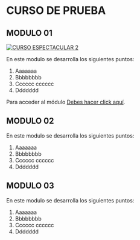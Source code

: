 # CURSO DE PRUEBA

## MODULO 01

[![CURSO ESPECTACULAR 2](http://img.youtube.com/vi/kh5JxW5SuEI/0.jpg)](http://www.youtube.com/watch?v=kh5JxW5SuEI "CURSO ESPECTACULAR 1")


En este modulo se desarrolla los siguientes puntos:

1. Aaaaaaa
2. Bbbbbbbb
3. Cccccc cccccc
4. Ddddddd

Para acceder al módulo [Debes hacer click aquí](/MODULO01).

## MODULO 02


En este modulo se desarrolla los siguientes puntos:

1. Aaaaaaa
2. Bbbbbbbb
3. Cccccc cccccc
4. Ddddddd


## MODULO 03


En este modulo se desarrolla los siguientes puntos:

1. Aaaaaaa
2. Bbbbbbbb
3. Cccccc cccccc
4. Ddddddd




